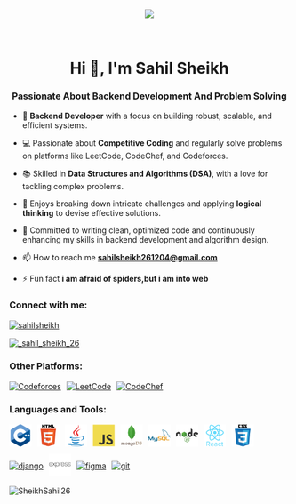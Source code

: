 <div align="center">
  <img align="center" src="https://user-images.githubusercontent.com/74038190/212750147-854a394f-fee9-4080-9770-78a4b7ece53f.gif" width="400">
</div>
<br><br>
<h1 align="center">Hi 👋, I'm Sahil Sheikh</h1>
<h3 align="center">Passionate About Backend Development And Problem Solving</h3>
<!-- <img align="right" alt="AI/ML" width="270" height="200" src="https://vedantc6.github.io/assets/images/ai.gif" > -->


- 🔧 **Backend Developer** with a focus on building robust, scalable, and efficient systems.

- 💻 Passionate about **Competitive Coding** and regularly solve problems on platforms like LeetCode, CodeChef, and Codeforces.
 
- 📚 Skilled in **Data Structures and Algorithms (DSA)**, with a love for tackling complex problems.
  
- 🧩 Enjoys breaking down intricate challenges and applying **logical thinking** to devise effective solutions.
  
- 🚀 Committed to writing clean, optimized code and continuously enhancing my skills in backend development and algorithm design.

- 📫 How to reach me **sahilsheikh261204@gmail.com**

- ⚡ Fun fact **i am afraid of spiders,but i am into web**

<h3 align="left">Connect with me:</h3>
<p align="left">
<a href="https://linkedin.com/in/sahil-sheikh" target="blank"><img align="center" src="https://raw.githubusercontent.com/rahuldkjain/github-profile-readme-generator/master/src/images/icons/Social/linked-in-alt.svg" alt="sahilsheikh" height="30" width="40" /></a>

<a href="https://instagram.com/_sahil_sheikh_26" target="blank"><img align="center" src="https://raw.githubusercontent.com/rahuldkjain/github-profile-readme-generator/master/src/images/icons/Social/instagram.svg" alt="_sahil_sheikh_26" height="30" width="40" /></a>


</p>

<h3 align="left">Other Platforms:</h3>
<p align="left">

 <p style="display: flex; gap: 10px; align-items: center;">
  <a href="https://codeforces.com/profile/SOLVER_26" target="_blank" rel="noreferrer">
    <img align="center" src="https://raw.githubusercontent.com/rahuldkjain/github-profile-readme-generator/master/src/images/icons/Social/codeforces.svg" alt="Codeforces" height="30" width="40"/>
  </a>
  
  <a href="https://leetcode.com/Sahil_Coder26" target="_blank" rel="noreferrer">
    <img align="center" src="https://upload.wikimedia.org/wikipedia/commons/1/19/LeetCode_logo_black.png" alt="LeetCode" width="40" height="40"/>
  </a>
  
  <a href="https://www.codechef.com/users/SOLVER_26" target="_blank" rel="noreferrer">
    <img align="center" src="https://cdn.jsdelivr.net/npm/simple-icons@3.1.0/icons/codechef.svg" alt="CodeChef" width="40" height="40"/>
  </a>
</p>

 
</p>

<h3 align="left">Languages and Tools:</h3>
<p style="display: flex; flex-wrap: wrap; gap: 10px; align-items: center;">
  <a href="https://www.w3schools.com/cpp/" target="_blank" rel="noreferrer">
    <img src="https://raw.githubusercontent.com/devicons/devicon/master/icons/cplusplus/cplusplus-original.svg" alt="cplusplus" width="40" height="40"/>
  </a>

  <a href="https://www.w3.org/html/" target="_blank" rel="noreferrer">
    <img src="https://raw.githubusercontent.com/devicons/devicon/master/icons/html5/html5-original-wordmark.svg" alt="html5" width="40" height="40"/>
  </a>

   <a href="https://www.java.com" target="_blank" rel="noreferrer">
    <img src="https://raw.githubusercontent.com/devicons/devicon/master/icons/java/java-original.svg" alt="java" width="40" height="40"/>
  </a>
  
  <a href="https://developer.mozilla.org/en-US/docs/Web/JavaScript" target="_blank" rel="noreferrer">
    <img src="https://raw.githubusercontent.com/devicons/devicon/master/icons/javascript/javascript-original.svg" alt="javascript" width="40" height="40"/>
  </a>
  
  <a href="https://www.mongodb.com/" target="_blank" rel="noreferrer">
    <img src="https://raw.githubusercontent.com/devicons/devicon/master/icons/mongodb/mongodb-original-wordmark.svg" alt="mongodb" width="40" height="40"/>
  </a>
  
  <a href="https://www.mysql.com/" target="_blank" rel="noreferrer">
    <img src="https://raw.githubusercontent.com/devicons/devicon/master/icons/mysql/mysql-original-wordmark.svg" alt="mysql" width="40" height="40"/>
  </a>
  
  <a href="https://nodejs.org" target="_blank" rel="noreferrer">
    <img src="https://raw.githubusercontent.com/devicons/devicon/master/icons/nodejs/nodejs-original-wordmark.svg" alt="nodejs" width="40" height="40"/>
  </a>
  
  <a href="https://reactjs.org/" target="_blank" rel="noreferrer">
    <img src="https://raw.githubusercontent.com/devicons/devicon/master/icons/react/react-original-wordmark.svg" alt="react" width="40" height="40"/>
  </a>
  
  <a href="https://www.w3schools.com/css/" target="_blank" rel="noreferrer">
    <img src="https://raw.githubusercontent.com/devicons/devicon/master/icons/css3/css3-original-wordmark.svg" alt="css3" width="40" height="40"/>
  </a>
  
  <a href="https://www.djangoproject.com/" target="_blank" rel="noreferrer">
    <img src="https://cdn.worldvectorlogo.com/logos/django.svg" alt="django" width="40" height="40"/>
  </a>
  
  <a href="https://expressjs.com" target="_blank" rel="noreferrer">
    <img src="https://raw.githubusercontent.com/devicons/devicon/master/icons/express/express-original-wordmark.svg" alt="express" width="40" height="40"/>
  </a>
  
  <a href="https://www.figma.com/" target="_blank" rel="noreferrer">
    <img src="https://www.vectorlogo.zone/logos/figma/figma-icon.svg" alt="figma" width="40" height="40"/>
  </a>
  
  <a href="https://git-scm.com/" target="_blank" rel="noreferrer">
    <img src="https://www.vectorlogo.zone/logos/git-scm/git-scm-icon.svg" alt="git" width="40" height="40"/>
  </a>
  
  
  
 
</p>


<p><img align="center" src="https://github-readme-streak-stats.herokuapp.com/?user=SheikhSahil26&" alt="SheikhSahil26" /></p>

